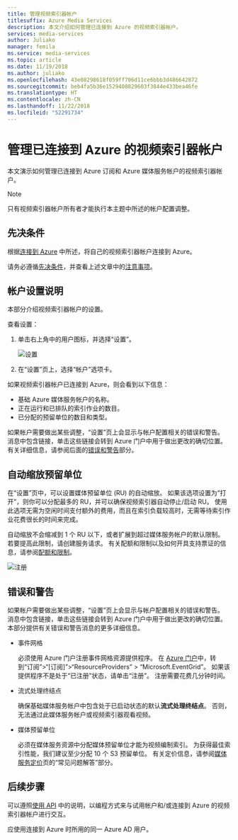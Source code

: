 ```yaml
---
title: 管理视频索引器帐户
titlesuffix: Azure Media Services
description: 本文介绍如何管理已连接到 Azure 的视频索引器帐户。
services: media-services
author: Juliako
manager: femila
ms.service: media-services
ms.topic: article
ms.date: 11/19/2018
ms.author: juliako
ms.openlocfilehash: 43e08298618f059ff706d11ce6bbb3d486642872
ms.sourcegitcommit: beb4fa5b36e1529408829603f3844e433bea46fe
ms.translationtype: HT
ms.contentlocale: zh-CN
ms.lasthandoff: 11/22/2018
ms.locfileid: "52291734"
---
```

# <a name="manage-a-video-indexer-account-connected-to-azure"></a>管理已连接到 Azure 的视频索引器帐户

本文演示如何管理已连接到 Azure 订阅和 Azure 媒体服务帐户的视频索引器帐户。

> [!NOTE]
> 只有视频索引器帐户所有者才能执行本主题中所述的帐户配置调整。

## <a name="prerequisites"></a>先决条件

根据[连接到 Azure](connect-to-azure.md) 中所述，将自己的视频索引器帐户连接到 Azure。 

请务必遵循[先决条件](connect-to-azure.md#prerequisites)，并查看上述文章中的[注意事项](connect-to-azure.md#considerations)。

## <a name="examine-account-settings"></a>帐户设置说明

本部分介绍视频索引器帐户的设置。

查看设置：

1. 单击右上角中的用户图标，并选择“设置”。

    ![设置](./media/manage-account-connected-to-azure/select-settings.png)

2. 在“设置”页上，选择“帐户”选项卡。

如果视频索引器帐户已连接到 Azure，则会看到以下信息：

* 基础 Azure 媒体服务帐户的名称。
* 正在运行和已排队的索引作业的数目。
* 已分配的预留单位的数目和类型。

如果帐户需要做出某些调整，“设置”页上会显示与帐户配置相关的错误和警告。 消息中包含链接，单击这些链接会转到 Azure 门户中用于做出更改的确切位置。 有关详细信息，请参阅后面的[错误和警告](#errors-and-warnings)部分。

## <a name="auto-scale-reserved-units"></a>自动缩放预留单位

在“设置”页中，可以设置媒体预留单位 (RU) 的自动缩放。 如果该选项设置为“打开”，则你可以分配最多的 RU，并可以确保视频索引器自动停止/启动 RU。 使用此选项无需为空闲时间支付额外的费用，而且在索引负载较高时，无需等待索引作业花费很长的时间来完成。

自动缩放不会缩减到 1 个 RU 以下，或者扩展到超过媒体服务帐户的默认限制。 若要提高此限制，请创建服务请求。 有关配额和限制以及如何开具支持票证的信息，请参阅[配额和限制](../../media-services/previous/media-services-quotas-and-limitations.md)。

![注册](./media/manage-account-connected-to-azure/autoscale-reserved-units.png)

## <a name="errors-and-warnings"></a>错误和警告

如果帐户需要做出某些调整，“设置”页上会显示与帐户配置相关的错误和警告。 消息中包含链接，单击这些链接会转到 Azure 门户中用于做出更改的确切位置。 本部分提供有关错误和警告消息的更多详细信息。

* 事件网格

    必须使用 Azure 门户注册事件网格资源提供程序。 在 [Azure 门户](https://portal.azure.com/)中，转到“订阅”>“[订阅]”>“ResourceProviders” > “Microsoft.EventGrid”。 如果该提供程序不是处于“已注册”状态，请单击“注册”。 注册需要花费几分钟时间。 

* 流式处理终结点

    确保基础媒体服务帐户中包含处于已启动状态的默认**流式处理终结点**。 否则，无法通过此媒体服务帐户或视频索引器观看视频。

* 媒体预留单位 

    必须在媒体服务资源中分配媒体预留单位才能为视频编制索引。 为获得最佳索引性能，我们建议至少分配 10 个 S3 预留单位。 有关定价信息，请参阅[媒体服务定价](https://azure.microsoft.com/pricing/details/media-services/)页的“常见问题解答”部分。   

## <a name="next-steps"></a>后续步骤

可以遵照[使用 API](video-indexer-use-apis.md) 中的说明，以编程方式来与试用帐户和/或连接到 Azure 的视频索引器帐户进行交互。

应使用连接到 Azure 时所用的同一 Azure AD 用户。
